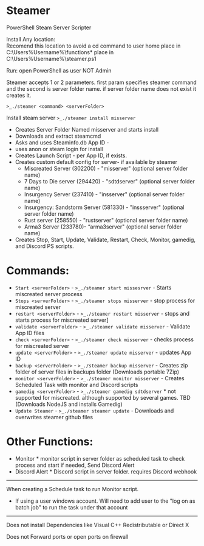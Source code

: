 # Steamer
PowerShell Steam Server Scripter


Install Any location:  
          Recomend this location to avoid a cd command to user home
          place in C:\Users\%Username%\functions\*
          place in C:\Users\%Username%\steamer.ps1

Run: open PowerShell
as user NOT Admin

Steamer accepts 1 or 2 parameters. first param specifies steamer command and the second is server folder name. if server folder name does not exist it creates it.

```>_./steamer <command> <serverFolder>```
          
Install steam server ```>_./steamer install misserver```
 - Creates Server Folder Named misserver and starts install
 - Downloads and extract steamcmd
 - Asks and uses Steaminfo.db App ID -
 - uses anon or steam login for install         
 - Creates Launch Script - per App ID, if exists.
 - Creates custom default config for server- if available by steamer 
   * Miscreated Server (302200) - "misserver" (optional server folder name) 
   * 7 Days to Die server (294420) - "sdtdserver" (optional server folder name)  
   * Insurgency Server (237410) - "insserver" (optional server folder name) 
   * Insurgency: Sandstorm Server (581330) - "inssserver" (optional server folder name) 
   * Rust server (258550) - "rustserver" (optional server folder name) 
   * Arma3 Server (233780)- “arma3server" (optional server folder name)         
 - Creates Stop, Start, Update, Validate, Restart, Check, Monitor, gamedig, and Discord PS scripts. 
 # Commands:  
 - ```Start <serverFolder>``` - ```>_./steamer start missesrver```  - Starts miscreated server process          
 - ```Stops <serverFolder>``` - ```>_./steamer stops misserver``` - stop process for miscreated server
 - ```restart <serverFolder>``` - ```>_./steamer restart misserver``` - stops and starts process for miscreated server]
 - ```validate <serverFolder>``` - ```>_./steamer validate misserver``` - Validate App ID files
 - ```check <serverFolder>``` - ```>_./steamer check misserver``` - checks process for miscreated server
 - ```update <serverFolder>``` - ```>_./steamer update misserver``` - updates App ID
 - ```backup <serverFolder>``` - ```>_./steamer backup misserver``` - Creates zip folder of server files in backups folder (Downloads portable 7Zip)
 - ```monitor <serverFolder>``` - ```>_./steamer monitor misserver``` - Creates Scheduled Task with monitor and Discord scripts 
 - ```gamedig <serverFolder>``` - ```>_./steamer gamedig sdtdserver``` * not supported for miscreated. although supported by several games. TBD (Downloads  NodeJS and installs Gamedig)
 - ```Update Steamer``` - ```>_./steamer steamer update```  - Downloads and overwrites steamer github files
# Other Functions:
 * Monitor * monitor script in server folder as scheduled task to check process and start if needed, Send Discord Alert
 * Discord Alert * Discord script in server folder. requires Discord webhook
 
 

- - - -
 When creating a Schedule task to run Monitor script.
- If using a user windows account. Will need to add user to the "log on as batch job" to run the task under that account
- - - - 
 Does not install Dependencies like Visual C++ Redistributable or Direct X
 
 Does not Forward ports or open ports on firewall

